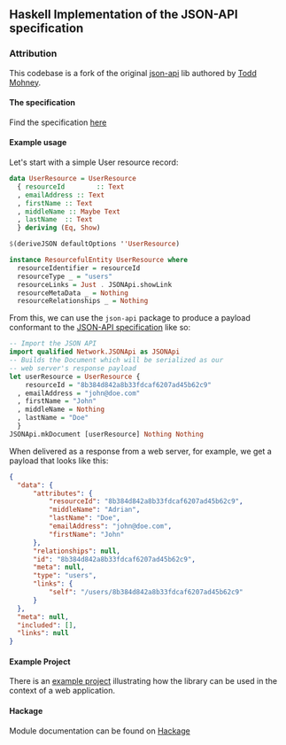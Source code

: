 ## Haskell Implementation of the JSON-API specification

### Attribution

This codebase is a fork of the original [json-api](https://github.com/toddmohney/json-api) lib authored by [Todd Mohney](https://github.com/toddmohney).

#### The specification

Find the specification [here](http://jsonapi.org/)

#### Example usage

Let's start with a simple User resource record:

```Haskell
data UserResource = UserResource
  { resourceId        :: Text
  , emailAddress :: Text
  , firstName :: Text
  , middleName :: Maybe Text
  , lastName  :: Text
  } deriving (Eq, Show)

$(deriveJSON defaultOptions ''UserResource)

instance ResourcefulEntity UserResource where
  resourceIdentifier = resourceId
  resourceType _ = "users"
  resourceLinks = Just . JSONApi.showLink
  resourceMetaData _ = Nothing
  resourceRelationships _ = Nothing
```

From this, we can use the `json-api` package to produce a payload conformant
to the [JSON-API specification](http://jsonapi.org/) like so:

```Haskell
-- Import the JSON API
import qualified Network.JSONApi as JSONApi
-- Builds the Document which will be serialized as our
-- web server's response payload
let userResource = UserResource {
    resourceId = "8b384d842a8b33fdcaf6207ad45b62c9"
  , emailAddress = "john@doe.com"
  , firstName = "John"
  , middleName = Nothing
  , lastName = "Doe"
  }
JSONApi.mkDocument [userResource] Nothing Nothing
```

When delivered as a response from a web server, for example, we get a payload
that looks like this:

```JSON
{
  "data": {
      "attributes": {
          "resourceId": "8b384d842a8b33fdcaf6207ad45b62c9",
          "middleName": "Adrian",
          "lastName": "Doe",
          "emailAddress": "john@doe.com",
          "firstName": "John"
      },
      "relationships": null,
      "id": "8b384d842a8b33fdcaf6207ad45b62c9",
      "meta": null,
      "type": "users",
      "links": {
          "self": "/users/8b384d842a8b33fdcaf6207ad45b62c9"
      }
  },
  "meta": null,
  "included": [],
  "links": null
}
```

#### Example Project

There is an [example project](https://github.com/shirren/servant-store) illustrating how the library can be used in the context of a web application.

#### Hackage

Module documentation can be found on [Hackage](http://hackage.haskell.org/package/json-api-lib)
